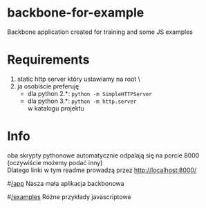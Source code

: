 backbone-for-example
====================

Backbone application created for training and some JS examples 

# Requirements

1. static http server który ustawiamy na root \ 
2. ja osobiście preferuję 
	- dla python 2.*: `python -m SimpleHTTPServer` 
	- dla python 3.*: `python -m http.server`
	<br />w katalogu projektu

# Info 
 oba skrypty pythonowe automatycznie odpalają się na porcie 8000 
 <br />(oczywiście możemy podać inny)
 <br /> Dlatego linki w tym readme prowadzą przez [http://localhost:8000/](http://localhost:8000/)


#[/app](http://localhost:8000/app) 
Nasza mała aplikacja backbonowa

#[/examples](http://localhost:8000/examples) 
Różne przykłady javascriptowe
